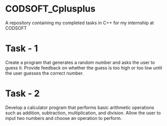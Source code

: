 # CODSOFT_Cplusplus
A repository containing my completed tasks in C++ for my internship at CODSOFT

# Task - 1
Create a program that generates a random number and asks the user to guess it. Provide feedback on whether the guess is too high or too low until the user guesses the correct number.

# Task - 2
Develop a calculator program that performs basic arithmetic operations such as addition, subtraction, multiplication, and division. Allow the user to input two numbers and choose an operation to perform.
